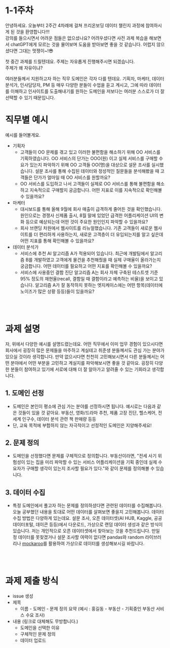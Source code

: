 # 1-1주차

안녕하세요. 오늘부터 2주간 4차례에 걸쳐 프리온보딩 데이터 챌린지 과정에 참여하시게 된 것을 환영합니다!!!
<br>
강의를 들으시면서 어려운 점들은 없으셨나요? 어려우셨다면 사전 과제 복습을 해보면서 chatGPT에게 모르는 것을 물어보며 도움을 받아보면 좋을 것 같습니다. 어렵지 않으셨다면 그대는 멋쟁이~!😎


첫 중간 과제를 드릴텐데요. 주제는 자유롭게 진행해주시면 되겠습니다.<br>
주제가 왜 자유이냐?

여러분들께서 지원하고자 하는 직무 도메인은 각자 다를 텐데요. 기획자, 마케터, 데이터 분석가, 인사담당자, PM 등 매우 다양한 분들이 수업을 듣고 계시고, 그에 따라 데이터를 이해하고 인사이트를 도출해내기를 원하는 도메인을 저보다는 여러분 스스로가 더 잘 선택할 수 있기 때문입니다. 


# 직무별 예시
예시를 들어볼게요. 
- 기획자 
    - 고객들이 OO 문제를 겪고 있고 이러한 불편함을 해소하기 위해 OO 서비스를 기획하였습니다. OO 서비스의 단가는 OOO(원) 이고 실제 서비스를 구매할 수요가 있는지 파악하기 위해 OO 고객들 OO(명)을 대상으로 설문 조사를 실시했습니다. 설문 조사를 통해 수집된 데이터와 정성적인 질문들을 분석해봤을 때 고객들은 단가가 얼마일 때 OO 서비스를 원할까요?
    - OO 서비스를 도입하고 나서 고객들이 실제로 OO 서비스를 통해 불편함을 해소하고 지속적으로 구매할지 궁금합니다. 어떤 지표로 이를 지속적으로 확인해볼 수 있을까요?
- 마케터
    - 대시보드를 통해 올해 9월에 회사 매출이 급격하게 줄어든 것을 확인했습니다. 원인으로는 경쟁사 신제품 출시, 8월 말에 있었던 급격한 어플리케이션 UI의 변화 등으로 예상되는데 어떤 것이 주요한 원인인지 파악할 수 있을까요? 
    - 회사 브랜딩 차원에서 웹사이트를 리뉴얼했습니다. 기존 고객들이 새로운 웹사이트를 더 편리하게 사용하는지, 새로운 고객층이 더 유입되는지를 알고 싶은데 어떤 지표를 통해 확인해볼 수 있을까요?
- 데이터 분석가
    - 서비스에 추천 AI 알고리즘 A가 적용되어 있습니다. 최근에 개발팀에서 알고리즘 B를 개발하였고 고객에게 물건을 추천해줬을 때 실제 구매율이 올라가는지 궁금합니다. 어떤 데이터를 필요하고 어떤 지표를 확인해볼 수 있을까요?
    - 서비스에 사용중인 결함 진단 알고리즘 A는 회사 자체 구축된 테스트셋 기준 95% 정도의 재현율(recall, 결함일 때 결함이라고 예측하는 비율)을 보이고 있습니다. 알고리즘 A가 잘 동작하지 못하는 엣지케이스에는 어떤 항목(데이터에 노이즈가 많은 상황 등등)들이 있을까요?

<br><br>

# 과제 설명
자, 위에서 다양한 예시를 설명드렸는데요. 어떤 직무에서 이미 업무 경험이 있으시다면 회사에서 굉장히 많은 문제들을 마주하고 계실테고 취준생 분들께서도 관심 가는 분야가 있으실 것이라 생각합니다. 만약 없으시다면 천천히 고민해보시면서 다른 분들께서는 어떤 분야에서 어떤 부분을 고민하고 계실지를 파악해보시면 좋을 것 같아요. 굉장히 다양한 분들이 참여하고 있기에 서로에 대해 더 잘 알아가고 알려줄 수 있는 기회라고 생각합니다. <br>
 
 ## 1. 도메인 선정
- 도메인은 본인이 평소에 관심 가는 분야를 선정하시면 됩니다. 예시로는 다음과 같은 것들이 있을 것 같아요. 부동산, 영화/드라마 추천, 제품 고장 진단, 헬스케어, 전세계 인구수, 데이터 분석 관련 책 판매량 등등 
- 단, 교육 목적에 부합하지 않는 자극적이고 선정적인 도메인은 지양해주세요!

 ## 2. 문제 정의
- 도메인을 선정했다면 문제를 구체적으로 정의합니다. 부동산이라면, "전세 사기 위험성이 있는 집을 미리 파악할 수 있는 서비스 어플리케이션을 기획 중인데 실제 수요자가 구매할 생각이 있는지 조사할 필요가 있다."와 같이 문제를 정의해볼 수 있습니다.

 ## 3. 데이터 수집
 - 특정 도메인에서 풀고자 하는 문제를 정의하셨다면 관련된 데이터를 수집해봅니다. 오늘 공부했던 내용을 토대로 어떤 데이터를 살펴보면 좋을지 고민해봅니다. 데이터 수집 방법은 다양하게 있는데요. 설문 조사, 오픈 데이터셋(AI HUB, Kaggle, 공공데이터포털, 데이콘 등등)에서 다운로드, 가상으로 랜덤 데이터 생성과 같은 방식이 있습니다. 저는 개인적으로 오픈 데이터셋에서 찾아보는 것을 추천드립니다. 만일 정 데이터를 못찾겠거나 설문 조사할 여력이 없다면 pandas와 random 라이브러리나 [mockaroo](https://wooncloud.tistory.com/68)를 활용하여 가상으로 데이터를 생성해보시길 바랍니다.

<br><br>
 # 과제 제출 방식
- issue 생성
- 제목
    - 이름 - 도메인 - 문제 정의 요약 (예시 : 홍길동 - 부동산 - 기획중인 부동산 서비스 수요 조사)
- 내용 (링크로 대체해도 무방합니다.)
    - 도메인을 선택한 이유
    - 구체적인 문제 정의
    - 데이터 업로드
